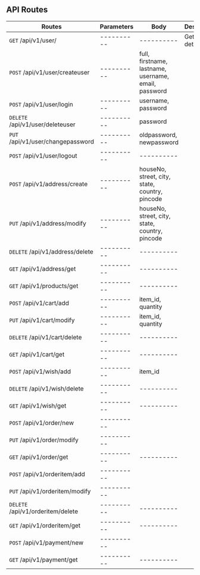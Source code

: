 ## API Routes

| Routes                            | Parameters | Body                      | Description         |
| ----------                        | ---------- | ----------                | ----------          |
| `GET` /api/v1/user/               | ---------- | ----------                | Get user details    |
| `POST` /api/v1/user/createuser    | ---------- | full, firstname, lastname, username, email, password |
| `POST` /api/v1/user/login         | ---------- | username, password |
| `DELETE` /api/v1/user/deleteuser  | ---------- | password |
| `PUT` /api/v1/user/changepassword | ---------- | oldpassword, newpassword |
| `POST` /api/v1/user/logout        | ---------- | ---------- | 
| `POST` /api/v1/address/create     | ---------- | houseNo, street, city, state, country, pincode |
| `PUT` /api/v1/address/modify      | ---------- | houseNo, street, city, state, country, pincode |
| `DELETE` /api/v1/address/delete   | ---------- | ---------- |
| `GET` /api/v1/address/get         | ---------- | ---------- |
| `GET` /api/v1/products/get        | ---------- | ---------- |
| `POST` /api/v1/cart/add           | ---------- | item_id, quantity |
| `PUT` /api/v1/cart/modify         | ---------- | item_id, quantity |
| `DELETE` /api/v1/cart/delete      | ---------- | ---------- |
| `GET` /api/v1/cart/get            | ---------- | ---------- |
| `POST` /api/v1/wish/add           | ---------- | item_id |
| `DELETE` /api/v1/wish/delete      | ---------- | ---------- |
| `GET` /api/v1/wish/get            | ---------- | ---------- |
| `POST` /api/v1/order/new          | ---------- | 
| `PUT` /api/v1/order/modify        | ---------- |
| `GET` /api/v1/order/get           | ---------- | ---------- |
| `POST` /api/v1/orderitem/add      | ---------- |
| `PUT` /api/v1/orderitem/modify    | ---------- |
| `DELETE` /api/v1/orderitem/delete | ---------- | ---------- |
| `GET` /api/v1/orderitem/get       | ---------- | ---------- |
| `POST` /api/v1/payment/new        | ---------- |
| `GET` /api/v1/payment/get         | ---------- | ---------- |